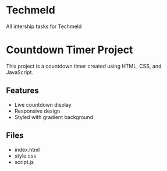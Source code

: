 # Techmeld
All intership tasks for Techmeld
<br>
# Countdown Timer Project

This project is a countdown timer created using HTML, CSS, and JavaScript.

## Features
- Live countdown display
- Responsive design
- Styled with gradient background

## Files
- index.html
- style.css
- script.js
